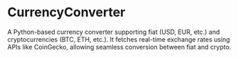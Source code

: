 # CurrencyConverter
A Python-based currency converter supporting fiat (USD, EUR, etc.) and cryptocurrencies (BTC, ETH, etc.). It fetches real-time exchange rates using APIs like CoinGecko, allowing seamless conversion between fiat and crypto.
